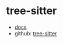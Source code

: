# tree-sitter

- [docs](https://tree-sitter.github.io/tree-sitter/)
- github: [tree-sitter](https://github.com/tree-sitter/tree-sitter)

